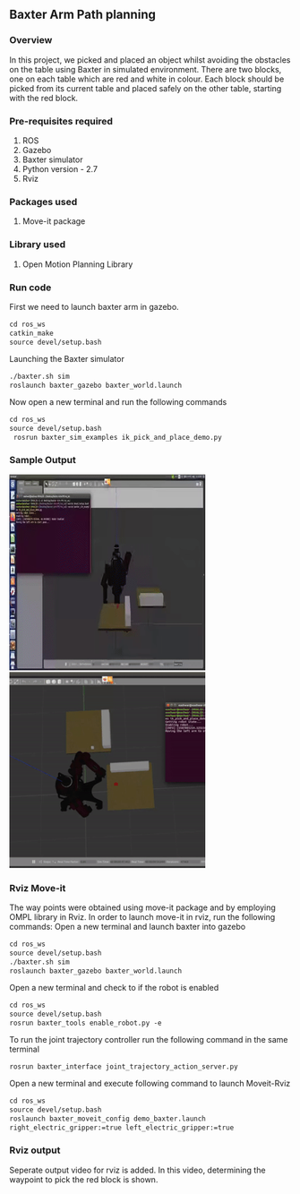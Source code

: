 ## Baxter Arm Path planning

### Overview
In this project, we picked and placed an object whilst avoiding the obstacles on the table using Baxter in simulated environment. There are two blocks, one on each table which are red and white in colour. Each block should be picked from its current table and placed safely on the other table, starting with the red block. 

### Pre-requisites required
1. ROS
2. Gazebo
3. Baxter simulator
4. Python version - 2.7
5. Rviz

### Packages used
1. Move-it package

### Library used
1. Open Motion Planning Library

### Run code
First we need to launch baxter arm in gazebo. 
```
cd ros_ws
catkin_make
source devel/setup.bash
```
Launching the Baxter simulator
```
./baxter.sh sim
roslaunch baxter_gazebo baxter_world.launch
```
Now open a new terminal and run the following commands
```
cd ros_ws
source devel/setup.bash
 rosrun baxter_sim_examples ik_pick_and_place_demo.py
```

### Sample Output
![Alt Text](gif/sidegif.gif)
![Alt Text](gif/topgif.gif)

### Rviz Move-it
The way points were obtained using move-it package and by employing OMPL library in Rviz.
In order to launch move-it in rviz, run the following commands:
Open a new terminal and launch baxter into gazebo
```
cd ros_ws
source devel/setup.bash
./baxter.sh sim
roslaunch baxter_gazebo baxter_world.launch
```
Open a new terminal and check to if the robot is enabled
```
cd ros_ws
source devel/setup.bash
rosrun baxter_tools enable_robot.py -e
```
To run the joint trajectory controller run the following command in the same terminal
```
rosrun baxter_interface joint_trajectory_action_server.py
```
Open a new terminal and execute following command to launch Moveit-Rviz
```
cd ros_ws
source devel/setup.bash
roslaunch baxter_moveit_config demo_baxter.launch right_electric_gripper:=true left_electric_gripper:=true
```

### Rviz output
Seperate output video for rviz is added. In this video, determining the waypoint to pick the red block is shown.